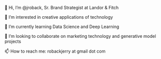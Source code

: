 👋  Hi, I’m @jroback, Sr. Brand Strategist at Landor & Fitch

👀  I’m interested in creative applications of technology

🌱  I’m currently learning Data Science and Deep Learning

💞️  I’m looking to collaborate on marketing technology and generative model projects

📫  How to reach me: robackjerry at gmail dot com

<!---
jroback/jroback is a ✨ special ✨ repository because its `README.md` (this file) appears on your GitHub profile.
You can click the Preview link to take a look at your changes.
--->
